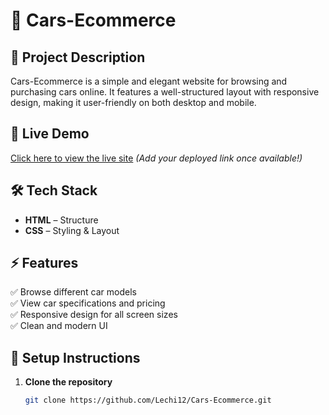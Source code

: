 # 🚗 Cars-Ecommerce

## 📌 Project Description

Cars-Ecommerce is a simple and elegant website for browsing and purchasing cars online. It features a well-structured layout with responsive design, making it user-friendly on both desktop and mobile.

## 🚀 Live Demo

[Click here to view the live site](#) _(Add your deployed link once available!)_

## 🛠 Tech Stack

- **HTML** – Structure
- **CSS** – Styling & Layout

## ⚡ Features

✅ Browse different car models  
✅ View car specifications and pricing  
✅ Responsive design for all screen sizes  
✅ Clean and modern UI

## 🔧 Setup Instructions

1. **Clone the repository**
   ```bash
   git clone https://github.com/Lechi12/Cars-Ecommerce.git
   ```
